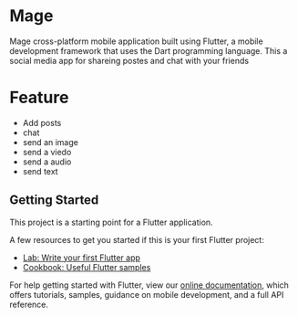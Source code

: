 # Mage
Mage cross-platform mobile application built using Flutter, a mobile development framework that uses the Dart programming language.
This a social media app for shareing postes and chat with your friends 
# Feature
- Add posts
- chat
- send an image
- send a viedo
- send a audio
- send text
## Getting Started

This project is a starting point for a Flutter application.

A few resources to get you started if this is your first Flutter project:

- [Lab: Write your first Flutter app](https://flutter.dev/docs/get-started/codelab)
- [Cookbook: Useful Flutter samples](https://flutter.dev/docs/cookbook)

For help getting started with Flutter, view our
[online documentation](https://flutter.dev/docs), which offers tutorials,
samples, guidance on mobile development, and a full API reference.
